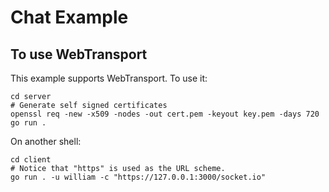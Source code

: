 # Chat Example

## To use WebTransport

This example supports WebTransport. To use it:

```shell
cd server
# Generate self signed certificates
openssl req -new -x509 -nodes -out cert.pem -keyout key.pem -days 720
go run .
```

On another shell:

```shell
cd client
# Notice that "https" is used as the URL scheme.
go run . -u william -c "https://127.0.0.1:3000/socket.io"
```
